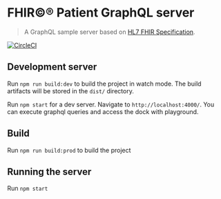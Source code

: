 
# FHIR©® Patient GraphQL server
> A GraphQL sample server based on [HL7 FHIR Specification](https://www.hl7.org/fhir/).

[![CircleCI](https://circleci.com/gh/michelekorell/patient-fhir-graphql/tree/master.svg?style=svg)](https://circleci.com/gh/michelekorell/patient-fhir-graphql/tree/master)

## Development server

Run `npm run build:dev` to build the project in watch mode. The build artifacts will be stored in the `dist/` directory.

Run `npm start` for a dev server. Navigate to `http://localhost:4000/`. You can execute graphql queries and access the dock with playground.

## Build

Run `npm run build:prod` to build the project

## Running the server

Run `npm start`
